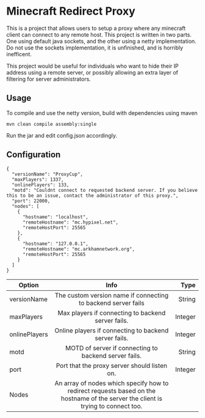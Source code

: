 # Minecraft Redirect Proxy
This is a project that allows users to setup a proxy where any minecraft client can connect to any remote host. This project is written in two parts. One using default java sockets, and the other using a netty implementation. Do not use the sockets implementation, it is unfinished, and is horribly inefficent.

This project would be useful for individuals who want to hide their IP address using a remote server, or possibly allowing an extra layer of filtering for server administrators. 
## Usage
To compile and use the netty version, build with dependencies using maven
```
mvn clean compile assembly:single
```
Run the jar and edit config.json accordingly. 

## Configuration
```
{
  "versionName": "ProxyCup",
  "maxPlayers": 1337,
  "onlinePlayers": 133,
  "motd": "Couldnt connect to requested backend server. If you believe this to be an issue, contact the administrator of this proxy.",
  "port": 22000,
  "nodes": [
    {
      "hostname": "localhost",
      "remoteHostname": "mc.hypixel.net",
      "remoteHostPort": 25565
    },
    {
      "hostname": "127.0.0.1",
      "remoteHostname": "mc.arkhamnetwork.org",
      "remoteHostPort": 25565
    }
  ]
}
```

| Option        | Info         | Type  |
| ------------- |:-------------:| -----:|
| versionName     | The custom version name if connecting to backend server fails | String |
| maxPlayers     | Max players if connecting to backend server fails.      |  Integer |
| onlinePlayers | Online players if connecting to backend server fails.          |    Integer |
| motd | MOTD of server if connecting to backend server fails.          |    String |
| port | Port that the proxy server should listen on.          |    Integer |
| Nodes | An array of nodes which specify how to redirect requests based on the hostname of the server the client is trying to connect too.        |     |



